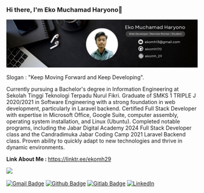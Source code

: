 ### Hi there, I'm Eko Muchamad Haryono👋

![MyProfile](assets/bg_profile.png)

<p>Slogan : "Keep Moving Forward and Keep Developing".</p>
<p align='left'>Currently pursuing a Bachelor's degree in Information Engineering at Sekolah Tinggi Teknologi Terpadu Nurul Fikri. Graduate of SMKS 1 TRIPLE J 2020/2021 in Software Engineering with a strong foundation in web development, particularly in Laravel backend. Certified Full Stack Developer with expertise in Microsoft Office, Google Suite, computer assembly, operating system installation, and Linux (Ubuntu). Completed notable programs, including the Jabar Digital Academy 2024 Full Stack Developer class and the Candradimuka Jabar Coding Camp 2021 Laravel Backend class. Proven ability to quickly adapt to new technologies and thrive in dynamic environments.</p>

<p align='left'><b>Link About Me : </b><a href="https://linktr.ee/ekomh29">https://linktr.ee/ekomh29</a></p>

<img src='https://github-readme-streak-stats.herokuapp.com/?user=ekomh170&theme=vue-dark&hide_border=true' />

[![Gmail Badge](https://img.shields.io/badge/-ekomh13@gmail.com-c14438?style=flat&logo=Gmail&logoColor=white&link=mailto:ekomh13@gmail.com)](mailto:ekomh13@gmail.com) [![Github Badge](https://img.shields.io/badge/-ekomh170-grey?style=flat&logo=github&logoColor=white&link=https://github.com/ekomh170/)](https://www.github.com/ekomh170/) [![Gitlab Badge](https://img.shields.io/badge/-ekomh170-grey?style=flat&logo=gitlab&logoColor=white&link=https://gitlab.com/ekomh170/)](https://www.gitlab.com/ekomh170/) [![LinkedIn](https://img.shields.io/badge/LinkedIn-Profile-blue)](https://www.linkedin.com/in/eko-haryono-290/)

